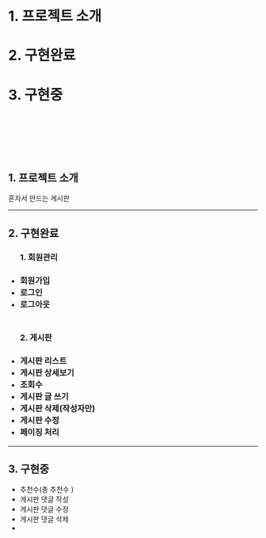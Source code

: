# 1. 프로젝트 소개
# 2. 구현완료
# 3. 구현중

<br><br><br><br><br>

## 1. 프로젝트 소개
혼자서 만드는 게시판

<hr>

## 2. 구현완료
<ul>
<h3>1. 회원관리<h3>
    <li>회원가입</li>
    <li>로그인</li>
    <li>로그아웃</li> 
    <br>
<h3>2. 게시판<h3>
    <li>게시판 리스트</li>
    <li>게시판 상세보기</li> 
    <li>조회수</li>
    <li>게시판 글 쓰기</li>
    <li>게시판 삭제(작성자만)</li>
    <li>게시판 수정</li>
    <li>페이징 처리</li>
</ul>
<hr>

## 3. 구현중
<ul>
    <li>추천수(총 추천수 )</li>
    <li>게시판 댓글 작성</li>
    <li>게시판 댓글 수정</li>
    <li>게시판 댓글 삭제</li>
    <li></li>
</ul>
